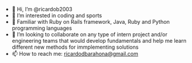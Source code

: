 - 👋 Hi, I’m @ricardob2003
- 👀 I’m interested in coding and sports
- 🌱 Familiar with Ruby on Rails framework, Java, Ruby and Python programming languages
- 💞️ I’m looking to collaborate on any type of intern project and/or engineering teams that would develop fundamentals and help me learn different new methods for immplementing solutions
- 📫 How to reach me: ricardodbarahona@gmail.com 

<!---
ricardob2003/ricardob2003 is a ✨ special ✨ repository because its `README.md` (this file) appears on your GitHub profile.
You can click the Preview link to take a look at your changes.
--->
